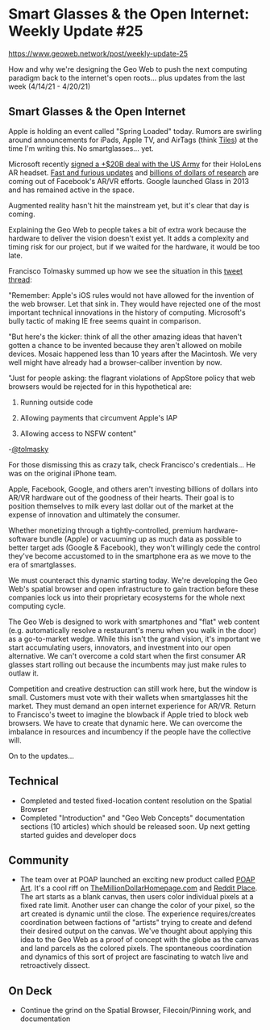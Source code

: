 # Smart Glasses &amp; the Open Internet: Weekly Update #25

https://www.geoweb.network/post/weekly-update-25

How and why we&#39;re designing the Geo Web to push the next computing paradigm back to the internet&#39;s open roots… plus updates from the last week (4/14/21 - 4/20/21)

## Smart Glasses &amp; the Open Internet

Apple is holding an event called &quot;Spring Loaded&quot; today. Rumors are swirling around announcements for iPads, Apple TV, and AirTags (think [Tiles](https://www.thetileapp.com/en-us/)) at the time I&#39;m writing this. No smartglasses… yet.

Microsoft recently [signed a +$20B deal with the US Army](https://arstechnica.com/tech-policy/2021/03/microsoft-us-army-ink-21-9-billion-deal-to-strap-hololens-onto-personnel/) for their HoloLens AR headset. [Fast and furious updates](https://www.oculus.com/blog/inside-facebook-reality-labs-a-new-blog-series-from-oculus-and-facebook/) and [billions of dollars of research](https://arinsider.co/2020/01/21/how-much-is-facebook-investing-in-spatial-computing/) are coming out of Facebook&#39;s AR/VR efforts. Google launched Glass in 2013 and has remained active in the space.

Augmented reality hasn&#39;t hit the mainstream yet, but it&#39;s clear that day is coming.

Explaining the Geo Web to people takes a bit of extra work because the hardware to deliver the vision doesn&#39;t exist yet. It adds a complexity and timing risk for our project, but if we waited for the hardware, it would be too late.

Francisco Tolmasky summed up how we see the situation in this [tweet thread](https://twitter.com/tolmasky/status/1297199788316692480?s=20):

&quot;Remember: Apple&#39;s iOS rules would not have allowed for the invention of the web browser. Let that sink in. They would have rejected one of the most important technical innovations in the history of computing. Microsoft&#39;s bully tactic of making IE free seems quaint in comparison.

&quot;But here&#39;s the kicker: think of all the other amazing ideas that haven&#39;t gotten a chance to be invented because they aren&#39;t allowed on mobile devices. Mosaic happened less than 10 years after the Macintosh. We very well might have already had a browser-caliber invention by now.

&quot;Just for people asking: the flagrant violations of AppStore policy that web browsers would be rejected for in this hypothetical are:

1) Running outside code

2) Allowing payments that circumvent Apple&#39;s IAP

3) Allowing access to NSFW content&quot;

-[@tolmasky](https://twitter.com/tolmasky)

For those dismissing this as crazy talk, check Francisco&#39;s credentials... He was on the original iPhone team.

Apple, Facebook, Google, and others aren&#39;t investing billions of dollars into AR/VR hardware out of the goodness of their hearts. Their goal is to position themselves to milk every last dollar out of the market at the expense of innovation and ultimately the consumer.

Whether monetizing through a tightly-controlled, premium hardware-software bundle (Apple) or vacuuming up as much data as possible to better target ads (Google &amp; Facebook), they won&#39;t willingly cede the control they&#39;ve become accustomed to in the smartphone era as we move to the era of smartglasses.

We must counteract this dynamic starting today. We&#39;re developing the Geo Web&#39;s spatial browser and open infrastructure to gain traction before these companies lock us into their proprietary ecosystems for the whole next computing cycle.

The Geo Web is designed to work with smartphones and &quot;flat&quot; web content (e.g. automatically resolve a restaurant&#39;s menu when you walk in the door) as a go-to-market wedge. While this isn&#39;t the grand vision, it&#39;s important we start accumulating users, innovators, and investment into our open alternative. We can&#39;t overcome a cold start when the first consumer AR glasses start rolling out because the incumbents may just make rules to outlaw it.

Competition and creative destruction can still work here, but the window is small. Customers must vote with their wallets when smartglasses hit the market. They must demand an open internet experience for AR/VR. Return to Francisco&#39;s tweet to imagine the blowback if Apple tried to block web browsers. We have to create that dynamic here. We can overcome the imbalance in resources and incumbency if the people have the collective will.

On to the updates…

## Technical

- Completed and tested fixed-location content resolution on the Spatial Browser
- Completed &quot;Introduction&quot; and &quot;Geo Web Concepts&quot; documentation sections (10 articles) which should be released soon. Up next getting started guides and developer docs

## Community

- The team over at POAP launched an exciting new product called [POAP Art](https://poap.art/). It&#39;s a cool riff on [TheMillionDollarHomepage.com](http://www.milliondollarhomepage.com/) and [Reddit Place](https://en.wikipedia.org/wiki/Place_(Reddit)). The art starts as a blank canvas, then users color individual pixels at a fixed rate limit. Another user can change the color of your pixel, so the art created is dynamic until the close. The experience requires/creates coordination between factions of &quot;artists&quot; trying to create and defend their desired output on the canvas. We&#39;ve thought about applying this idea to the Geo Web as a proof of concept with the globe as the canvas and land parcels as the colored pixels. The spontaneous coordination and dynamics of this sort of project are fascinating to watch live and retroactively dissect.

## On Deck

- Continue the grind on the Spatial Browser, Filecoin/Pinning work, and documentation

